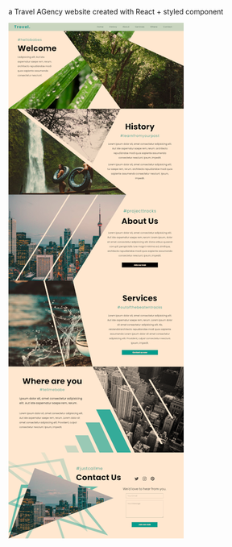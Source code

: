 a Travel AGency website created with React + styled component

![Screenshot of the site](./screenshots/16.travel-agency-400.png)
